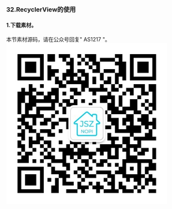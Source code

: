 ### 32.RecyclerView的使用
#### 1.下载素材。
本节素材源码，请在公众号回复" AS1217 "。
![title](https://raw.githubusercontent.com/JSZNopi/JSZImage/master/gitnote/2019/10/30/WXCODE-1572446034519.jpeg)